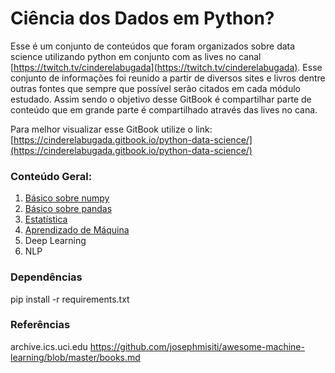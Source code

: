 # Ciência dos Dados em Python?

Esse é um conjunto de conteúdos que foram organizados sobre data science utilizando python em conjunto com as lives no canal [https://twitch.tv/cinderelabugada](https://twitch.tv/cinderelabugada). Esse conjunto de informações foi reunido a partir de diversos sites e livros dentre outras fontes que sempre que possível serão citados em cada módulo estudado. Assim sendo o objetivo desse GitBook é compartilhar parte de conteúdo que em grande parte é compartilhado através das lives no cana.

Para melhor visualizar esse GitBook utilize o link:  [https://cinderelabugada.gitbook.io/python-data-science/](https://cinderelabugada.gitbook.io/python-data-science/)

### Conteúdo Geral:

1. [Básico sobre numpy](conteudo/basico-de-numpy.md)
2. [Básico sobre pandas](conteudo/basico-sobre-pandas.md)
3. [Estatística](conteudo/estatistica.md)
4. [Aprendizado de Máquina](conteudo/aprendizado-de-maquina.md)
5. Deep Learning
6. NLP


### Dependências
pip install -r requirements.txt

### Referências
archive.ics.uci.edu
https://github.com/josephmisiti/awesome-machine-learning/blob/master/books.md
